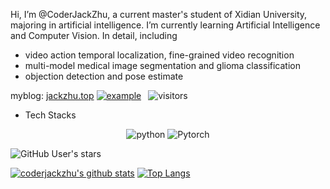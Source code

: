 Hi, I’m @CoderJackZhu, a current master's student of Xidian University, majoring in artificial intelligence. I’m currently learning Artificial Intelligence and Computer Vision. In detail, including
-  video action temporal localization, fine-grained video recognition
-  multi-model medical image segmentation and glioma classification
-  objection detection and pose estimate
  
  myblog: [jackzhu.top](https://jackzhu.top)
  [![example](https://img.shields.io/badge/My%20Blog-JackZhu-brightgreen)](https://jackzhu.top) &ensp;![visitors](https://visitor-badge.laobi.icu/badge?page_id=CoderJackZhu.CoderJackZhu)
- Tech Stacks
<p align="center">
  <img alt="python" src="https://img.shields.io/badge/Python-3572a5?style=flat-square&logo=python&logoColor=white">
  <img alt="Pytorch" src="https://img.shields.io/badge/Pytorch-ee4c2c?style=flat-square&logo=pytorch&logoColor=white">
</p>
<img alt="GitHub User's stars" src="https://img.shields.io/github/stars/CoderJackZhu?style=social">



[![coderjackzhu's github stats](https://github-readme-stats.vercel.app/api?username=coderjackzhu&show_icons=true&theme=tokyonight&hide=prs)](https://github.com/anuraghazra/github-readme-stats)
[![Top Langs](https://github-readme-stats.vercel.app/api/top-langs/?username=coderjackzhu&theme=tokyonight&layout=compact)](https://github.com/anuraghazra/github-readme-stats)
<!---
CoderJackZhu/CoderJackZhu is a ✨ special ✨ repository because its `README.md` (this file) appears on your GitHub profile.
You can click the Preview link to take a look at your changes.
--->

